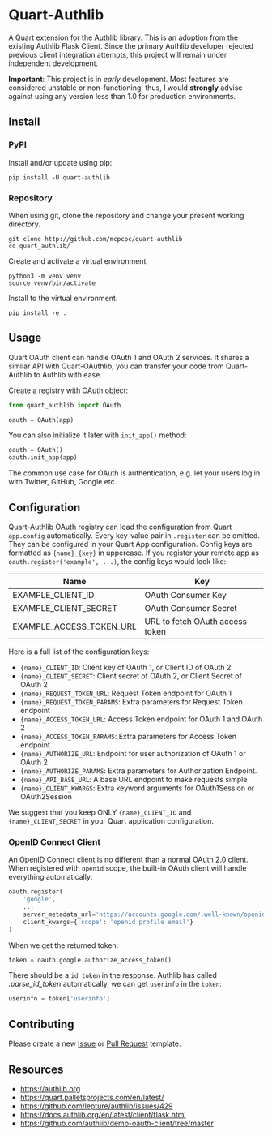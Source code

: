 # Quart-Authlib

A Quart extension for the Authlib library. This is an adoption from the existing Authlib Flask Client.  Since the primary Authlib developer rejected previous client integration attempts, this project will remain under independent development.

**Important**: This project is in *early* development. Most features are considered unstable or non-functioning; thus, I would **strongly** advise against using any version less than 1.0 for production environments.

## Install

### PyPI

Install and/or update using pip:

```shell
pip install -U quart-authlib
```

### Repository

When using git, clone the repository and change your present working directory.

```shell
git clone http://github.com/mcpcpc/quart-authlib
cd quart_authlib/
```

Create and activate a virtual environment.

```shell
python3 -m venv venv
source venv/bin/activate
```

Install to the virtual environment.

```shell
pip install -e .
```

## Usage

Quart OAuth client can handle OAuth 1 and OAuth 2 services. It shares a similar API with Quart-OAuthlib, you can transfer your code from Quart-Authlib to Authlib with ease.

Create a registry with OAuth object:

```python
from quart_authlib import OAuth

oauth = OAuth(app)
```

You can also initialize it later with `init_app()` method:

```python
oauth = OAuth()
oauth.init_app(app)
```

The common use case for OAuth is authentication, e.g. let your users log in with Twitter, GitHub, Google etc.

## Configuration

Quart-Authlib OAuth registry can load the configuration from Quart `app.config` automatically. Every key-value pair in `.register` can be omitted. They can be configured in your Quart App configuration. Config keys are formatted as `{name}_{key}` in uppercase. If you register your remote app as `oauth.register('example', ...)`, the config keys would look like:

| Name                     | Key                             |
| ------------------------ | ------------------------------- |
| EXAMPLE_CLIENT_ID        | OAuth Consumer Key              |
| EXAMPLE_CLIENT_SECRET    | OAuth Consumer Secret           |
| EXAMPLE_ACCESS_TOKEN_URL | URL to fetch OAuth access token |

Here is a full list of the configuration keys:

* `{name}_CLIENT_ID`: Client key of OAuth 1, or Client ID of OAuth 2
* `{name}_CLIENT_SECRET`: Client secret of OAuth 2, or Client Secret of OAuth 2
* `{name}_REQUEST_TOKEN_URL`: Request Token endpoint for OAuth 1
* `{name}_REQUEST_TOKEN_PARAMS`: Extra parameters for Request Token endpoint
* `{name}_ACCESS_TOKEN_URL`: Access Token endpoint for OAuth 1 and OAuth 2
* `{name}_ACCESS_TOKEN_PARAMS`: Extra parameters for Access Token endpoint
* `{name}_AUTHORIZE_URL`: Endpoint for user authorization of OAuth 1 or OAuth 2
* `{name}_AUTHORIZE_PARAMS`: Extra parameters for Authorization Endpoint.
* `{name}_API_BASE_URL`: A base URL endpoint to make requests simple
* `{name}_CLIENT_KWARGS`: Extra keyword arguments for OAuth1Session or OAuth2Session

We suggest that you keep ONLY `{name}_CLIENT_ID` and `{name}_CLIENT_SECRET` in your Quart application configuration.

### OpenID Connect Client

An OpenID Connect client is no different than a normal OAuth 2.0 client. When registered with `openid` scope, the built-in OAuth client will handle everything automatically:

```python
oauth.register(
    'google',
    ...
    server_metadata_url='https://accounts.google.com/.well-known/openid-configuration',
    client_kwargs={'scope': 'openid profile email'}
)
```

When we get the returned token:

```python
token = oauth.google.authorize_access_token()
```

There should be a `id_token` in the response. Authlib has called *.parse_id_token* automatically, we can get `userinfo` in the `token`:

```python
userinfo = token['userinfo']
```

## Contributing

Please create a new [Issue](https://github.com/mcpcpc/quart-authlib/issues/new) or [Pull Request](https://github.com/mcpcpc/quart-authlib/compare) template.

## Resources

* https://authlib.org
* https://quart.palletsprojects.com/en/latest/
* https://github.com/lepture/authlib/issues/429
* https://docs.authlib.org/en/latest/client/flask.html
* https://github.com/authlib/demo-oauth-client/tree/master
